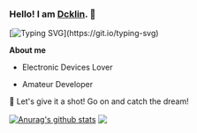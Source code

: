 ### Hello! I am [Dcklin](https://github.com/Dcklin). 👋

[![Typing SVG](https://readme-typing-svg.herokuapp.com?font=Fira+Code&pause=1000&width=430&lines=An+open+source+enthusiast+from+China.)](https://git.io/typing-svg)

**About me**

- Electronic Devices Lover

- Amateur Developer

💖 Let's give it a shot! Go on and catch the dream!

<a href="https://github.com/Dcklin/github-readme-stats"><img align="center" src="https://github-readme-stats.vercel.app/api?username=Dcklin&show_icons=true&include_all_commits=true&theme=buefy&hide_border=true" alt="Anurag's github stats" /></a>
<a href="https://github.com/Dcklin/github-readme-stats"><img align="center" src="https://github-readme-stats.vercel.app/api/top-langs/?username=Dcklin&layout=compact&theme=buefy&hide_border=true" /></a>
